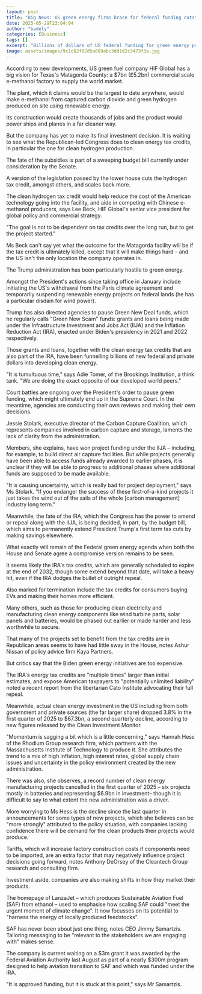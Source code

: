 ```yaml
---
layout: post
title: "Big News: US green energy firms brace for federal funding cuts"
date: 2025-05-29T23:04:04
author: "badely"
categories: [Business]
tags: []
excerpt: "Billions of dollars of US federal funding for green energy projects hangs in the balance."
image: assets/images/9c1c62f82d5a669abc3dd1d2c3473f3a.jpg
---
```


According to new developments, US green fuel company HIF Global has a big vision for Texas's Matagorda County: a $7bn (£5.2bn) commercial scale e-methanol factory to supply the world market.

The plant, which it claims would be the largest to date anywhere, would make e-methanol from captured carbon dioxide and green hydrogen produced on site using renewable energy.

Its construction would create thousands of jobs and the product would power ships and planes in a far cleaner way.

But the company has yet to make its final investment decision. It is waiting to see what the Republican-led Congress does to clean energy tax credits, in particular the one for clean hydrogen production.

The fate of the subsidies is part of a sweeping budget bill currently under consideration by the Senate.

A version of the legislation passed by the lower house cuts the hydrogen tax credit, amongst others, and scales back more.

The clean hydrogen tax credit would help reduce the cost of the American technology going into the facility, and aide in competing with Chinese e-methanol producers, says Lee Beck, HIF Global's senior vice president for global policy and commercial strategy.

"The goal is not to be dependent on tax credits over the long run, but to get the project started."

Ms Beck can't say yet what the outcome for the Matagorda facility will be if the tax credit is ultimately killed, except that it will make things hard – and the US isn't the only location the company operates in.

The Trump administration has been particularly hostile to green energy.

Amongst the President's actions since taking office in January include initiating the US's withdrawal from the Paris climate agreement and temporarily suspending renewable energy projects on federal lands (he has a particular disdain for wind power).

Trump has also directed agencies to pause Green New Deal funds, which he regularly calls "Green New Scam" funds: grants and loans being made under the Infrastructure Investment and Jobs Act (IIJA) and the Inflation Reduction Act (IRA), enacted under Biden's presidency in 2021 and 2022 respectively.

Those grants and loans, together with the clean energy tax credits that are also part of the IRA, have been funnelling billions of new federal and private dollars into developing clean energy. 

"It is tumultuous time," says Adie Tomer, of the Brookings Institution, a think tank. "We are doing the exact opposite of our developed world peers."

Court battles are ongoing over the President's order to pause green funding, which might ultimately end up in the Supreme Court. In the meantime, agencies are conducting their own reviews and making their own decisions.

Jessie Stolark, executive director of the Carbon Capture Coalition, which represents companies involved in carbon capture and storage, laments the lack of clarity from the administration.

Members, she explains, have won project funding under the IIJA – including, for example, to build direct air capture facilities. But while projects generally have been able to access funds already awarded to earlier phases, it is unclear if they will be able to progress to additional phases where additional funds are supposed to be made available.

"It is causing uncertainty, which is really bad for project deployment," says Ms Stolark. "If you endanger the success of these first-of-a-kind projects it just takes the wind out of the sails of the whole [carbon management] industry long term."

Meanwhile, the fate of the IRA, which the Congress has the power to amend or repeal along with the IIJA, is being decided, in part, by the budget bill, which aims to permanently extend President Trump's first term tax cuts by making savings elsewhere.

What exactly will remain of the Federal green energy agenda when both the House and Senate agree a compromise version remains to be seen.

It seems likely the IRA's tax credits, which are generally scheduled to expire at the end of 2032, though some extend beyond that date, will take a heavy hit, even if the IRA dodges the bullet of outright repeal.

Also marked for termination include the tax credits for consumers buying EVs and making their homes more efficient.

Many others, such as those for producing clean electricity and manufacturing clean energy components like wind turbine parts, solar panels and batteries, would be phased out earlier or made harder and less worthwhile to secure.

That many of the projects set to benefit from the tax credits are in Republican areas seems to have had little sway in the House, notes Ashur Nissan of policy advice firm Kaya Partners.

But critics say that the Biden green energy initiatives are too expensive.

The IRA's energy tax credits are "multiple times" larger than initial estimates, and expose American taxpayers to "potentially unlimited liability" noted a recent report from the libertarian Cato Institute advocating their full repeal.

Meanwhile, actual clean energy investment in the US including from both government and private sources (the far larger share) dropped 3.8% in the first quarter of 2025 to $67.3bn, a second quarterly decline, according to new figures released by the Clean Investment Monitor.

"Momentum is sagging a bit which is a little concerning," says Hannah Hess of the Rhodium Group research firm, which partners with the Massachusetts Institute of Technology to produce it. She attributes the trend to a mix of high inflation, high interest rates, global supply chain issues and uncertainty in the policy environment created by the new administration.

There was also, she observes, a record number of clean energy manufacturing projects cancelled in the first quarter of 2025 – six projects mostly in batteries and representing $6.9bn in investment– though it is difficult to say to what extent the new administration was a driver.

More worrying to Ms Hess is the decline since the last quarter in announcements for some types of new projects, which she believes can be "more strongly" attributed to the policy situation, with companies lacking confidence there will be demand for the clean products their projects would produce.

Tariffs, which will increase factory construction costs if components need to be imported, are an extra factor that may negatively influence project decisions going forward, notes Anthony DeOrsey of the Cleantech Group research and consulting firm.

Investment aside, companies are also making shifts in how they market their products.

The homepage of LanzaJet – which produces Sustainable Aviation Fuel (SAF) from ethanol – used to emphasise how scaling SAF could "meet the urgent moment of climate change". It now focusses on its potential to "harness the energy of locally produced feedstocks".

SAF has never been about just one thing, notes CEO Jimmy Samartzis. Tailoring messaging to be "relevant to the stakeholders we are engaging with" makes sense.

The company is current waiting on a $3m grant it was awarded by the Federal Aviation Authority last August as part of a nearly $300m program designed to help aviation transition to SAF and which was funded under the IRA.

"It is approved funding, but it is stuck at this point," says Mr Samartzis.

